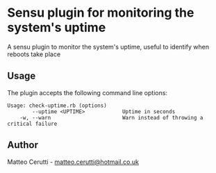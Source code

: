 # Sensu plugin for monitoring the system's uptime

A sensu plugin to monitor the system's uptime, useful to identify when reboots take place

## Usage

The plugin accepts the following command line options:

```
Usage: check-uptime.rb (options)
        --uptime <UPTIME>            Uptime in seconds
    -w, --warn                       Warn instead of throwing a critical failure
```

## Author
Matteo Cerutti - <matteo.cerutti@hotmail.co.uk>
